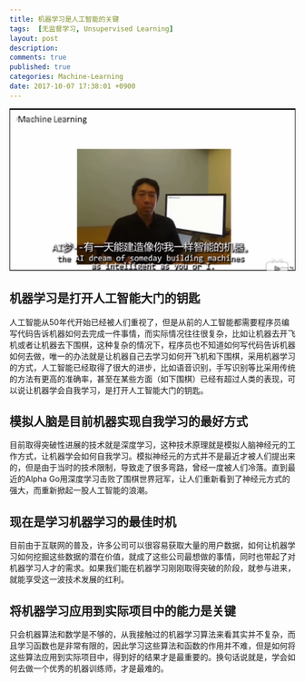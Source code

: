 ```yaml
---
title: 机器学习是人工智能的关键
tags:  [无监督学习, Unsupervised Learning]
layout: post
description: 
comments: true
published: true
categories: Machine-Learning
date: 2017-10-07 17:38:01 +0900
---
```


[![](/assets/images/ML-2017-10-08-09-39-08.png)](https://www.bilibili.com/video/av9912938/index_1.html#page=2)

## 机器学习是打开人工智能大门的钥匙

人工智能从50年代开始已经被人们重视了，但是从前的人工智能都需要程序员编写代码告诉机器如何去完成一件事情，而实际情况往往很复杂，比如让机器去开飞机或者让机器去下围棋，这种复杂的情况下，程序员也不知道如何写代码告诉机器如何去做，唯一的办法就是让机器自己去学习如何开飞机和下围棋，采用机器学习的方式，人工智能已经取得了很大的进步，比如语音识别，手写识别等比采用传统的方法有更高的准确率，甚至在某些方面（如下围棋）已经有超过人类的表现，可以说让机器学会自我学习，是打开人工智能大门的钥匙。

## 模拟人脑是目前机器实现自我学习的最好方式

目前取得突破性进展的技术就是深度学习，这种技术原理就是模拟人脑神经元的工作方式，让机器学会如何自我学习。模拟神经元的方式并不是最近才被人们提出来的，但是由于当时的技术限制，导致走了很多弯路，曾经一度被人们冷落。直到最近的Alpha Go用深度学习击败了围棋世界冠军，让人们重新看到了神经元方式的强大，而重新掀起一股人工智能的浪潮。

## 现在是学习机器学习的最佳时机

目前由于互联网的普及，许多公司可以很容易获取大量的用户数据，如何让机器学习如何挖掘这些数据的潜在价值，就成了这些公司最想做的事情，同时也带起了对机器学习人才的需求。如果我们能在机器学习刚刚取得突破的阶段，就参与进来，就能享受这一波技术发展的红利。

## 将机器学习应用到实际项目中的能力是关键

只会机器算法和数学是不够的，从我接触过的机器学习算法来看其实并不复杂，而且学习函数也是非常有限的，因此学习这些算法和函数的作用并不难，但是如何将这些算法应用到实际项目中，得到好的结果才是最重要的。换句话说就是，学会如何去做一个优秀的机器训练师，才是最难的。